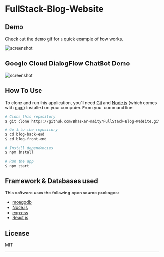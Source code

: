 # FullStack-Blog-Website

## Demo
Check out the demo gif for a quick example of how  works.

![screenshot](https://github.com/Bhaskar-maity/FullStack-Blog-Website/blob/master/How%20it%20works-min.gif)



## Google Cloud DialogFlow ChatBot Demo
![screenshot](https://github.com/Bhaskar-maity/FullStack-Blog-Website/blob/master/Added%20Chatbot%20Demo.gif)





## How To Use

To clone and run this application, you'll need [Git](https://git-scm.com) and [Node.js](https://nodejs.org/en/download/) (which comes with [npm](http://npmjs.com)) installed on your computer. From your command line:

```bash
# Clone this repository
$ git clone https://github.com/Bhaskar-maity/FullStack-Blog-Website.git

# Go into the repository
$ cd blog-back-end 
$ cd blog-front-end

# Install dependencies
$ npm install

# Run the app
$ npm start
```



## Framework & Databases used

This software uses the following open source packages:

- [mongodb](https://www.mongodb.com/)
- [Node.js](https://nodejs.org/)
- [express](https://expressjs.com/)
- [React js](https://reactjs.org/)



## License

MIT

---

